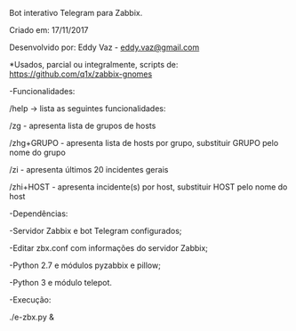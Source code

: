 Bot interativo Telegram para Zabbix.

Criado em: 17/11/2017

Desenvolvido por: Eddy Vaz - eddy.vaz@gmail.com

*Usados, parcial ou integralmente, scripts de: https://github.com/q1x/zabbix-gnomes



-Funcionalidades:

/help -> lista as seguintes funcionalidades:

/zg - apresenta lista de grupos de hosts

/zhg+GRUPO - apresenta lista de hosts por grupo, substituir GRUPO pelo nome do grupo

/zi - apresenta últimos 20 incidentes gerais

/zhi+HOST - apresenta incidente(s) por host, substituir HOST pelo nome do host


-Dependências:

-Servidor Zabbix e bot Telegram configurados;

-Editar zbx.conf com informações do servidor Zabbix;
 
-Python 2.7 e módulos pyzabbix e pillow; 

-Python 3 e módulo telepot.


-Execução:

./e-zbx.py &


